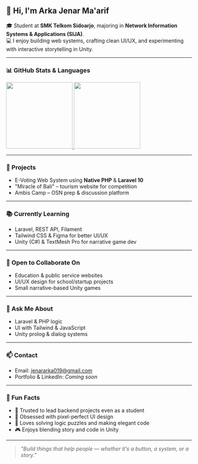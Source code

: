 ## 👋 Hi, I'm Arka Jenar Ma'arif

🎓 Student at **SMK Telkom Sidoarjo**, majoring in **Network Information Systems & Applications (SIJA)**.  
💻 I enjoy building web systems, crafting clean UI/UX, and experimenting with interactive storytelling in Unity.

---

### 📊 GitHub Stats & Languages
<a href="https://github.com/arkajenar07">
  <img height="180em" src="https://github-readme-stats.vercel.app/api?username=arkajenar07&show_icons=true&theme=tokyonight"/>
  <img height="180em" src="https://github-readme-stats.vercel.app/api/top-langs/?username=arkajenar07&layout=compact&theme=tokyonight"/>
</a>

---

### 🚀 Projects
- E-Voting Web System using **Native PHP** & **Laravel 10**
- "Miracle of Bali" – tourism website for competition
- Ambis Camp – OSN prep & discussion platform

---

### 📚 Currently Learning
- Laravel, REST API, Filament
- Tailwind CSS & Figma for better UI/UX
- Unity (C#) & TextMesh Pro for narrative game dev

---

### 🤝 Open to Collaborate On
- Education & public service websites  
- UI/UX design for school/startup projects  
- Small narrative-based Unity games

---

### 💬 Ask Me About
- Laravel & PHP logic  
- UI with Tailwind & JavaScript  
- Unity prolog & dialog systems

---

### 📫 Contact
- Email: jenararka019@gmail.com  
- Portfolio & LinkedIn: *Coming soon*

---

### 🎯 Fun Facts
- 🥇 Trusted to lead backend projects even as a student
- 🎨 Obsessed with pixel-perfect UI design
- 🧠 Loves solving logic puzzles and making elegant code
- 🎮 Enjoys blending story and code in Unity

---

> _"Build things that help people — whether it's a button, a system, or a story."_

